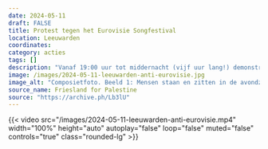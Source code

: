 ```yaml
---
date: 2024-05-11
draft: FALSE
title: Protest tegen het Eurovisie Songfestival
location: Leeuwarden
coordinates: 
category: acties
tags: []
description: "Vanaf 19:00 uur tot middernacht (vijf uur lang!) demonstreren tientallen mensen op het Zaailand met een (Engels getiteld) 'Visie op Palestina'-evenement, uit protest tegen het Eurovisie Songfestival, waarvan de finale op datzelfde moment live bekeken wordt vanaf het Oldehoofsterkerkhof. Mensen zingen leuzen, maken muziek en toespraken. Ook danst men de dabke, een Palestijnse volksdans."
image: /images/2024-05-11-leeuwarden-anti-eurovisie.jpg
image_alt: "Composietfoto. Beeld 1: Mensen staan en zitten in de avondzon op een stadsplein en luisteren ergens naar. Op de grond met stoepkrijt een Palestijnse vlag getekend en zijn teksten geschreven. Beeld 2: Een kind houdt een kartonnen bord vast waarop met stift geschreven is (in het Engels): 'Kinderen bombarderen is geen zelfverdediging'. Achter het kind staan volwassenen die vergelijkbare borden vasthouden, waaronder met de teksten 'Redt Palestina' en 'Alle ogen gericht op Rafah'."
source_name: Friesland for Palestine
source: "https://archive.ph/Lb3lU"
---
```

{{< video src="/images/2024-05-11-leeuwarden-anti-eurovisie.mp4" width="100%" height="auto" autoplay="false" loop="false" muted="false" controls="true" class="rounded-lg" >}}